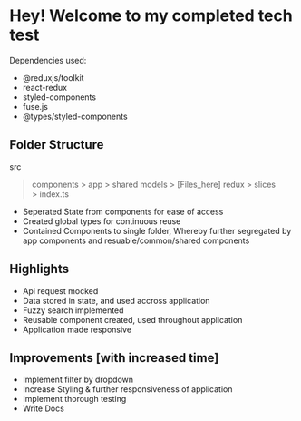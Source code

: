 # Hey! Welcome to my completed tech test

Dependencies used:
- @reduxjs/toolkit
- react-redux
- styled-components
- fuse.js
- @types/styled-components

## Folder Structure

src 
 > components 
    > app
    > shared
 > models
    > [Files_here]
 > redux
    > slices  
    > index.ts


- Seperated State from components for ease of access
- Created global types for continuous reuse
- Contained Components to single folder, Whereby further segregated by app components and resuable/common/shared components


## Highlights

- Api request mocked
- Data stored in state, and used accross application
- Fuzzy search implemented
- Reusable component created, used throughout application
- Application made responsive


## Improvements [with increased time]

- Implement filter by dropdown
- Increase Styling & further responsiveness of application
- Implement thorough testing
- Write Docs
